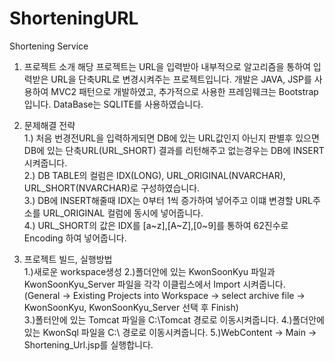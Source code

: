 # ShorteningURL
Shortening Service

1. 프로젝트 소개
 해당 프로젝트는 URL을 입력받아 내부적으로 알고리즘을 통하여 입력받은 URL을 단축URL로 변경시켜주는 프로젝트입니다.
 개발은 JAVA, JSP를 사용하여 MVC2 패턴으로 개발하였고, 추가적으로 사용한 프레임웨크는 Bootstrap입니다.
 DataBase는 SQLITE를 사용하였습니다.

2. 문제해결 전략  
  1.) 처음 번경전URL을 입력하게되면 DB에 있는 URL값인지 아닌지 판별후 있으면 DB에 있는 단축URL(URL_SHORT) 결과를 리턴해주고 
   없는경우는 DB에 INSERT 시켜줍니다.    
  2.) DB TABLE의 컬럼은 IDX(LONG), URL_ORIGINAL(NVARCHAR), URL_SHORT(NVARCHAR)로 구성하였습니다.  
  3.) DB에 INSERT해줄때 IDX는 0부터 1씩 증가하여 넣어주고 이떄 변경할 URL주소를 URL_ORIGINAL 컬럼에 동시에 넣어줍니다.  
  4.) URL_SHORT의 값은 IDX를 [a~z],[A~Z],[0~9]를 통하여 62진수로 Encoding 하여 넣어줍니다.
 
 
3. 프로젝트 빌드, 실행방법    
 1.)새로운 workspace생성 
 2.)폴더안에 있는 KwonSoonKyu 파일과 KwonSoonKyu_Server 파일을 각각 이클립스에서 Import 시켜줍니다.  
    (General -> Existing Projects into Workspace -> select archive file -> KwonSoonKyu, KwonSoonKyu_Server 선택 후 Finish)    
 3.)폴터안에 있는 Tomcat 파일을 C:\Tomcat 경로로 이동시켜줍니다. 
 4.)폴더안에 있는 KwonSql 파일을 C:\ 경로로 이동시켜줍니다. 
 5.)WebContent -> Main -> Shortening_Url.jsp를 실행합니다.



